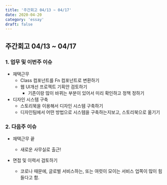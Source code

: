 ```yaml
---
title: '주간회고 04/13 ~ 04/17'
date: 2020-04-20
category: 'essay'
draft: false
---
```


## 주간회고 04/13 ~ 04/17

### 1. 업무 및 이번주 이슈

- 재택근무
  - Class 컴포넌트를 Fn 컴포넌트로 변환하기
  - 웹 UI개선 프로젝트 기획안 검토하기
    - 기존이랑 많이 바뀌는 부분이 있어서 미리 확인하고 정책 정하기
- 디자인 시스템 구축
  - 스토리북을 이용해서 디자인 시스템 구축하기
  - 디자인팀에서 어떤 방법으로 시스템을 구축하는지보고, 스토리북으로 옮기기

### 2. 다음주 이슈

- 재택근무 끝

  - 새로운 사무실로 출근!

- 면접 및 이력서 검토하기
  - 코로나 때문에, 글로벌 서비스하는, 또는 여럿이 모이는 서비스 업쪽이 많이 힘들다고 함.
